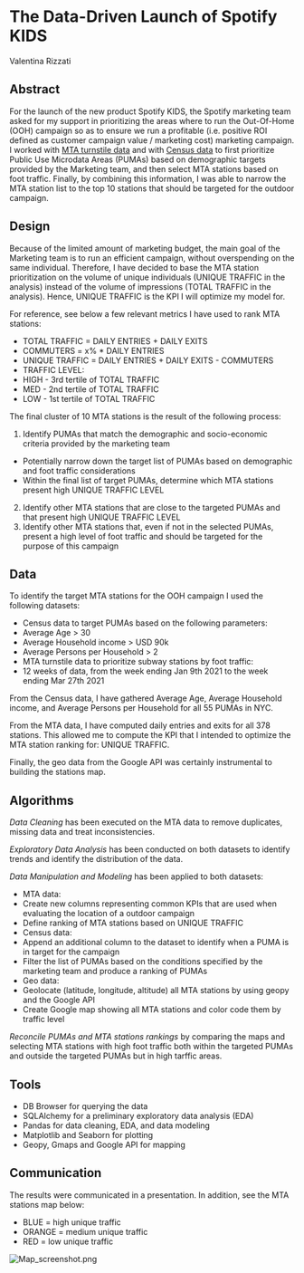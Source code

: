 # The Data-Driven Launch of Spotify KIDS

Valentina Rizzati

## Abstract

For the launch of the new product Spotify KIDS, the Spotify marketing team asked for my support in prioritizing the areas where to run the Out-Of-Home (OOH) campaign so as to ensure we run a profitable (i.e. positive ROI defined as customer campaign value / marketing cost) marketing campaign. <br/>
I worked with [MTA turnstile data](http://web.mta.info/developers/turnstile.html) and with [Census data](https://data.census.gov/mdat/#/search?ds=ACSPUMS1Y2019) to first prioritize Public Use Microdata Areas (PUMAs) based on demographic targets provided by the Marketing team, and then select MTA stations based on foot traffic. Finally, by combining this information, I was able to narrow the MTA station list to the top 10 stations that should be targeted for the outdoor campaign.

## Design

Because of the limited amount of marketing budget, the main goal of the Marketing team is to run an efficient campaign, without overspending on the same individual. Therefore, I have decided to base the MTA station prioritization on the volume of unique individuals (UNIQUE TRAFFIC in the analysis) instead of the volume of impressions (TOTAL TRAFFIC in the analysis). Hence, UNIQUE TRAFFIC is the KPI I will optimize my model for. <br />

For reference, see below a few relevant metrics I have used to rank MTA stations:<br />
* TOTAL TRAFFIC = DAILY ENTRIES + DAILY EXITS
* COMMUTERS = x% * DAILY ENTRIES
* UNIQUE TRAFFIC = DAILY ENTRIES + DAILY EXITS - COMMUTERS
* TRAFFIC LEVEL: <br />
 * HIGH - 3rd tertile of TOTAL TRAFFIC
 * MED - 2nd tertile of TOTAL TRAFFIC
 * LOW - 1st tertile of TOTAL TRAFFIC

The final cluster of 10 MTA stations is the result of the following process:<br />
1. Identify PUMAs that match the demographic and socio-economic criteria provided by the marketing team 
  * Potentially narrow down the target list of PUMAs based on demographic and foot traffic considerations 
  * Within the final list of target PUMAs, determine which MTA stations present high UNIQUE TRAFFIC LEVEL
2. Identify other MTA stations that are close to the targeted PUMAs and that present high UNIQUE TRAFFIC LEVEL
3. Identify other MTA stations that, even if not in the selected PUMAs, present a high level of foot traffic and should be targeted for the purpose of this campaign

## Data

To identify the target MTA stations for the OOH campaign I used the following datasets:
* Census data to target PUMAs based on the following parameters:
 * Average Age > 30
 * Average Household income > USD 90k
 * Average Persons per Household > 2 
* MTA turnstile data to prioritize subway stations by foot traffic:
 * 12 weeks of data, from the week ending Jan 9th 2021 to the week ending Mar 27th 2021
 
From the Census data, I have gathered Average Age, Average Household income, and Average Persons per Household for all 55 PUMAs in NYC. 

From the MTA data, I have computed daily entries and exits for all 378 stations. This allowed me to compute the KPI that I intended to optimize the MTA station ranking for: UNIQUE TRAFFIC.

Finally, the geo data from the Google API was certainly instrumental to building the stations map. 

## Algorithms

*Data Cleaning* has been executed on the MTA data to remove duplicates, missing data and treat inconsistencies.

*Exploratory Data Analysis* has been conducted on both datasets to identify trends and identify the distribution of the data.

*Data Manipulation and Modeling* has been applied to both datasets:
* MTA data:
 * Create new columns representing common KPIs that are used when evaluating the location of a outdoor campaign 
 * Define ranking of MTA stations based on UNIQUE TRAFFIC
* Census data:
 * Append an additional column to the dataset to identify when a PUMA is in target for the campaign
 * Filter the list of PUMAs based on the conditions specified by the marketing team and produce a ranking of PUMAs
* Geo data:
 * Geolocate (latitude, longitude, altitude) all MTA stations by using geopy and the Google API 
 * Create Google map showing all MTA stations and color code them by traffic level

*Reconcile PUMAs and MTA stations rankings* by comparing the maps and selecting MTA stations with high foot traffic both within the targeted PUMAs and outside the targeted PUMAs but in high tarffic areas.

## Tools

* DB Browser for querying the data
* SQLAlchemy for a preliminary exploratory data analysis (EDA)
* Pandas for data cleaning, EDA, and data modeling
* Matplotlib and Seaborn for plotting
* Geopy, Gmaps and Google API for mapping

## Communication

The results were communicated in a presentation. In addition, see the MTA stations map below:<br />
* BLUE = high unique traffic
* ORANGE = medium unique traffic
* RED = low unique traffic

![Map_screenshot.png](https://github.com/VRizzati/M1_EDA_Project_VR/blob/master/Map_screenshot.png)
